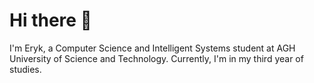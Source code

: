 # Hi there 👋

I'm Eryk, a Computer Science and Intelligent Systems student at AGH University of Science and Technology. Currently, I'm in my third year of studies.
